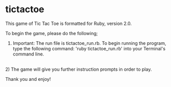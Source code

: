 tictactoe
=========
This game of Tic Tac Toe is formatted for Ruby, version 2.0.

To begin the game, please do the following;

1)  Important: The run file is tictactoe_run.rb.  To begin running the program, type the following command: 'ruby tictactoe_run.rb' into your Terminal's command line.
<br>
2)  The game will give you further instruction prompts in order to play.

Thank you and enjoy!
